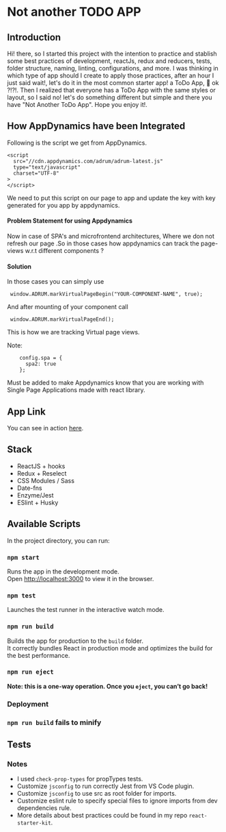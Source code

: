 # Not another TODO APP

## Introduction

Hi! there, so I started this project with the intention to practice and stablish some best practices of development, reactJs, redux and reducers, tests, folder structure, naming, linting, configurations, and more.
I was thinking in which type of app should I create to apply those practices, after an hour I just said wait!, let's do it in the most common starter app! a ToDo App, 🤔 ok ?!?!. Then I realized that everyone has a ToDo App with the same styles or layout, so I said no! let's do something different but simple and there you have "Not Another ToDo App". Hope you enjoy it!.

## How AppDynamics have been Integrated

Following is the script we get from AppDynamics.

<script type="text/javascript" charset="UTF-8">
      (function(config) {
        config.appKey = <APP-KEY/>;
        config.adrumExtUrlHttp = "http://cdn.appdynamics.com";
        config.adrumExtUrlHttps = "https://cdn.appdynamics.com";
        config.beaconUrlHttp = "http://col.eum-appdynamics.com";
        config.beaconUrlHttps = "https://col.eum-appdynamics.com";
        config.xd = { enable: true };
        config.spa = {
          spa2: true
        };
      })(window["adrum-config"] || (window["adrum-config"] = {}));

      (function(cfg) {
        if (cfg.beacon) cfg.beacon.neverSendImageBeacon = true;
        else cfg.beacon = { neverSendImageBeacon: true };
      })(window["adrum-config"] || (window["adrum-config"] = {}));
    </script>

    <script
      src="//cdn.appdynamics.com/adrum/adrum-latest.js"
      type="text/javascript"
      charset="UTF-8"
    >
    </script>

We need to put this script on our page to app and update the key with key generated for you app by appdynamics.

#### Problem Statement for using Appdynamics

Now in case of SPA's and microfrontend architectures, Where we don not refresh our page .So in those cases how appdynamics can track the page-views w.r.t different components ?

#### Solution

In those cases you can simply use

     window.ADRUM.markVirtualPageBegin("YOUR-COMPONENT-NAME", true);

And after mounting of your component call

     window.ADRUM.markVirtualPageEnd();

This is how we are tracking Virtual page views.

Note:

        config.spa = {
          spa2: true
        };

Must be added to make Appdynamics know that you are working with Single Page Applications made with react library.

## App Link

You can see in action [here](https://luiggi370z.github.io/react-todo/).

## Stack

- ReactJS + hooks
- Redux + Reselect
- CSS Modules / Sass
- Date-fns
- Enzyme/Jest
- ESlint + Husky

## Available Scripts

In the project directory, you can run:

### `npm start`

Runs the app in the development mode.<br>
Open [http://localhost:3000](http://localhost:3000) to view it in the browser.

### `npm test`

Launches the test runner in the interactive watch mode.<br>

### `npm run build`

Builds the app for production to the `build` folder.<br>
It correctly bundles React in production mode and optimizes the build for the best performance.

### `npm run eject`

**Note: this is a one-way operation. Once you `eject`, you can’t go back!**

### Deployment

### `npm run build` fails to minify

## Tests

### Notes

- I used `check-prop-types` for propTypes tests.
- Customize `jsconfig` to run correctly Jest from VS Code plugin.
- Customize `jsconfig` to use src as root folder for imports.
- Customize eslint rule to specify special files to ignore imports from dev dependencies rule.
- More details about best practices could be found in my repo `react-starter-kit`.
